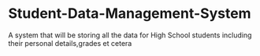 # Student-Data-Management-System
A system that will be storing all the data for High School students including their personal details,grades et cetera
